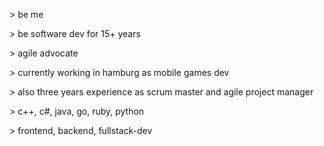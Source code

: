 \> be me

\> be software dev for 15+ years

\> agile advocate

\> currently working in hamburg as mobile games dev

\> also three years experience as scrum master and agile project manager

\> c++, c#, java, go, ruby, python

\>  frontend, backend, fullstack-dev
